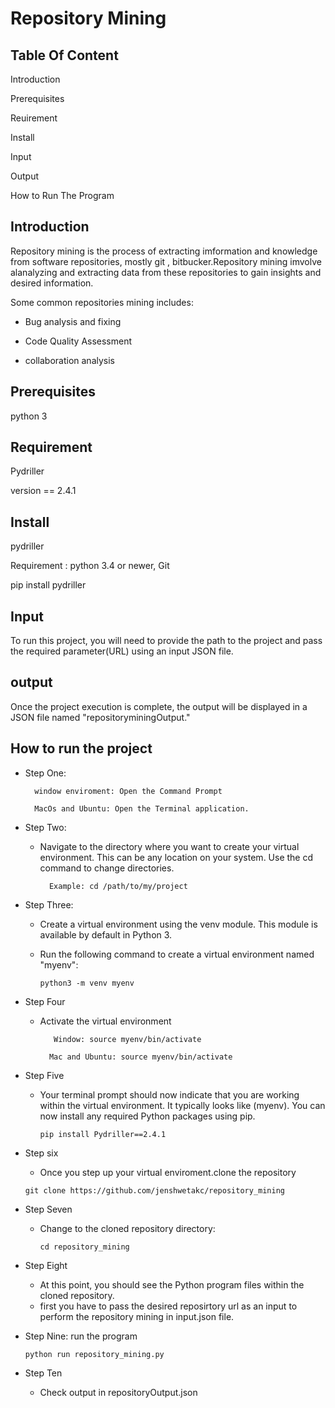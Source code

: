 # Repository Mining
## Table Of Content

Introduction

Prerequisites

Reuirement

Install

Input

Output

How to Run The Program

## Introduction
Repository mining is the process of extracting imformation and knowledge from software repositories, mostly git , bitbucker.Repository mining imvolve alanalyzing and extracting data from these repositories to gain insights and desired information.

Some common repositories mining includes:

- Bug analysis and fixing

- Code Quality Assessment

- collaboration analysis

## Prerequisites

python 3

## Requirement 

Pydriller

version == 2.4.1

## Install

pydriller 

Requirement : python 3.4 or newer, Git

pip install pydriller


## Input
To run this project, you will need to provide the path to the project and pass the required parameter(URL) using an input JSON file.

## output
Once the project execution is complete, the output will be displayed in a JSON file named "repositoryminingOutput."

## How to run the project
- Step One:

        window enviroment: Open the Command Prompt 

        MacOs and Ubuntu: Open the Terminal application. 

- Step Two:

    - Navigate to the directory where you want to create your   virtual environment. This can be any location on your system. Use the cd command to change directories.

            Example: cd /path/to/my/project

-   Step Three:

    - Create a virtual environment using the venv module. This module is available by default in Python 3.
    -  Run the following command to create a virtual environment  named "myenv":
        
        `python3 -m venv myenv`

- Step Four

    - Activate the virtual environment

             Window: source myenv/bin/activate

            Mac and Ubuntu: source myenv/bin/activate

- Step Five

    - Your terminal prompt should now indicate that you are working within the virtual environment. It typically looks like (myenv). You can now install any required Python packages using pip.


        `pip install Pydriller==2.4.1`

- Step six

    - Once you step up your virtual enviroment.clone the repository

    `git clone https://github.com/jenshwetakc/repository_mining`

- Step Seven

    - Change to the cloned repository directory:

        `cd repository_mining`

- Step Eight

    - At this point, you should see the Python program files within the cloned repository.
    - first you have to pass the desired reposirtory url as an input to perform the repository mining in input.json file.


- Step Nine: run the program 

    `python run repository_mining.py`

- Step Ten

    - Check output in repositoryOutput.json

